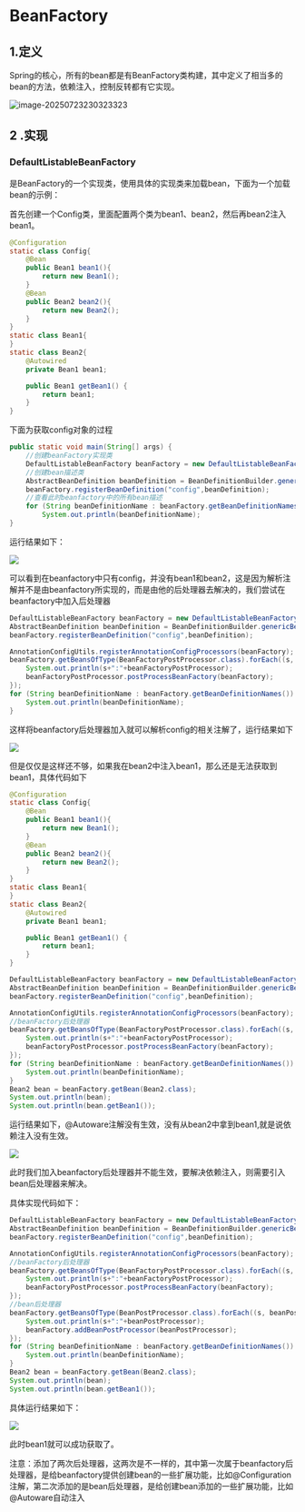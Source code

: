 

# BeanFactory

## 1.定义

​	Spring的核心，所有的bean都是有BeanFactory类构建，其中定义了相当多的bean的方法，依赖注入，控制反转都有它实现。

![image-20250723230323323](C:\Users\汪\AppData\Roaming\Typora\typora-user-images\image-20250723230323323.png)

## 2 .实现

### DefaultListableBeanFactory

​	是BeanFactory的一个实现类，使用具体的实现类来加载bean，下面为一个加载bean的示例：

​	首先创建一个Config类，里面配置两个类为bean1、bean2，然后再bean2注入bean1。

```java
@Configuration
static class Config{
    @Bean
    public Bean1 bean1(){
        return new Bean1();
    }
    @Bean
    public Bean2 bean2(){
        return new Bean2();
    }
}
static class Bean1{
}
static class Bean2{
    @Autowired
    private Bean1 bean1;

    public Bean1 getBean1() {
        return bean1;
    }
}
```

下面为获取config对象的过程

```java
public static void main(String[] args) {
    //创建beanFactory实现类
    DefaultListableBeanFactory beanFactory = new DefaultListableBeanFactory();
    //创建bean描述类
    AbstractBeanDefinition beanDefinition = BeanDefinitionBuilder.genericBeanDefinition(Config.class).getBeanDefinition();
    beanFactory.registerBeanDefinition("config",beanDefinition);
    //查看此时beanfactory中的所有bean描述
    for (String beanDefinitionName : beanFactory.getBeanDefinitionNames()) {
        System.out.println(beanDefinitionName);
}
```

运行结果如下：

![](E:\后端\笔记\Spring高级\pic\7.png)

可以看到在beanfactory中只有config，并没有bean1和bean2，这是因为解析注解并不是由beanfactory所实现的，而是由他的后处理器去解决的，我们尝试在beanfactory中加入后处理器

```java
DefaultListableBeanFactory beanFactory = new DefaultListableBeanFactory();
AbstractBeanDefinition beanDefinition = BeanDefinitionBuilder.genericBeanDefinition(Config.class).getBeanDefinition();
beanFactory.registerBeanDefinition("config",beanDefinition);

AnnotationConfigUtils.registerAnnotationConfigProcessors(beanFactory);
beanFactory.getBeansOfType(BeanFactoryPostProcessor.class).forEach((s, beanFactoryPostProcessor) -> {
    System.out.println(s+":"+beanFactoryPostProcessor);
    beanFactoryPostProcessor.postProcessBeanFactory(beanFactory);
});
for (String beanDefinitionName : beanFactory.getBeanDefinitionNames()) {
    System.out.println(beanDefinitionName);
}
```

这样将beanfactory后处理器加入就可以解析config的相关注解了，运行结果如下

![](E:\后端\笔记\Spring高级\pic\8.png)

但是仅仅是这样还不够，如果我在bean2中注入bean1，那么还是无法获取到bean1，具体代码如下

```java
@Configuration
static class Config{
    @Bean
    public Bean1 bean1(){
        return new Bean1();
    }
    @Bean
    public Bean2 bean2(){
        return new Bean2();
    }
}
static class Bean1{
}
static class Bean2{
    @Autowired
    private Bean1 bean1;

    public Bean1 getBean1() {
        return bean1;
    }
}
```

```java
DefaultListableBeanFactory beanFactory = new DefaultListableBeanFactory();
AbstractBeanDefinition beanDefinition = BeanDefinitionBuilder.genericBeanDefinition(Config.class).getBeanDefinition();
beanFactory.registerBeanDefinition("config",beanDefinition);

AnnotationConfigUtils.registerAnnotationConfigProcessors(beanFactory);
//beanFactory后处理器
beanFactory.getBeansOfType(BeanFactoryPostProcessor.class).forEach((s, beanFactoryPostProcessor) -> {
    System.out.println(s+":"+beanFactoryPostProcessor);
    beanFactoryPostProcessor.postProcessBeanFactory(beanFactory);
});
for (String beanDefinitionName : beanFactory.getBeanDefinitionNames()) {
    System.out.println(beanDefinitionName);
}
Bean2 bean = beanFactory.getBean(Bean2.class);
System.out.println(bean);
System.out.println(bean.getBean1());
```

运行结果如下，@Autoware注解没有生效，没有从bean2中拿到bean1,就是说依赖注入没有生效。

![](E:\后端\笔记\Spring高级\pic\9.png)

此时我们加入beanfactory后处理器并不能生效，要解决依赖注入，则需要引入bean后处理器来解决。

具体实现代码如下：

```java
DefaultListableBeanFactory beanFactory = new DefaultListableBeanFactory();
AbstractBeanDefinition beanDefinition = BeanDefinitionBuilder.genericBeanDefinition(Config.class).getBeanDefinition();
beanFactory.registerBeanDefinition("config",beanDefinition);

AnnotationConfigUtils.registerAnnotationConfigProcessors(beanFactory);
//beanFactory后处理器
beanFactory.getBeansOfType(BeanFactoryPostProcessor.class).forEach((s, beanFactoryPostProcessor) -> {
    System.out.println(s+":"+beanFactoryPostProcessor);
    beanFactoryPostProcessor.postProcessBeanFactory(beanFactory);
});
//bean后处理器
beanFactory.getBeansOfType(BeanPostProcessor.class).forEach((s, beanPostProcessor) -> {
    System.out.println(s+":"+beanPostProcessor);
    beanFactory.addBeanPostProcessor(beanPostProcessor);
});
for (String beanDefinitionName : beanFactory.getBeanDefinitionNames()) {
    System.out.println(beanDefinitionName);
}
Bean2 bean = beanFactory.getBean(Bean2.class);
System.out.println(bean);
System.out.println(bean.getBean1());
```

具体运行结果如下：

![](E:\后端\笔记\Spring高级\pic\10.png)

此时bean1就可以成功获取了。

注意：添加了两次后处理器，这两次是不一样的，其中第一次属于beanfactory后处理器，是给beanfactory提供创建bean的一些扩展功能，比如@Configuration注解，第二次添加的是bean后处理器，是给创建bean添加的一些扩展功能，比如@Autoware自动注入
